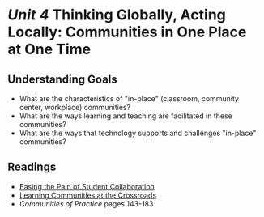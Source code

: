 # *Unit 4* Thinking Globally, Acting Locally: Communities in One Place at One Time

## Understanding Goals

* What are the characteristics of "in-place" (classroom, community center, workplace) communities?
* What are the ways learning and teaching are facilitated in these communities?
* What are the ways that technology supports and challenges "in-place" communities?

## Readings

* [Easing the Pain of Student Collaboration](https://www.teachingchannel.org/blog/2014/03/25/deeper-learning-student-collaboration/)
* [Learning Communities at the Crossroads](http://www.jstor.org.ezproxy.fairmontstate.edu/stable/20441704?seq=1#page_scan_tab_contents)
* *Communities of Practice* pages 143-183
